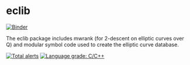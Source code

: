eclib
=====

[![Binder](https://mybinder.org/badge_logo.svg)](https://mybinder.org/v2/gh/JohnCremona/eclib/master?urlpath=lab)


The eclib package includes mwrank (for 2-descent on elliptic curves
over Q) and modular symbol code used to create the elliptic curve
database.

[![Total alerts](https://img.shields.io/lgtm/alerts/g/JohnCremona/eclib.svg?logo=lgtm&logoWidth=18)](https://lgtm.com/projects/g/JohnCremona/eclib/alerts/)
[![Language grade: C/C++](https://img.shields.io/lgtm/grade/cpp/g/JohnCremona/eclib.svg?logo=lgtm&logoWidth=18)](https://lgtm.com/projects/g/JohnCremona/eclib/context:cpp)
